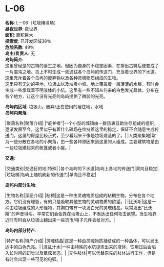 # L-06

**名称**: L—06（垃圾掩埋场）  
**昼夜世界**: 夜世界  
**面积**: 面积巨大  
**探索度**: 已开发区域38％  
**危险系数**: 49％  
**岛主/负责人**: 无  
**岛屿简介**:  
这里曾经是的古特的诞生之地，但因为自身的不稳定因素，在排出古特后便变成了一片混沌之地。岛上不时生成一些通往各个岛屿的传送门，充当着世界的下水道。这里充斥着各个岛屿的废弃物以及各种灵魂物质组成的生物。  
这里只有无边的平地，垃圾山以及垃圾小坡。地上覆盖着一层薄薄的水层，有时会生成一些承载着不明液体的小坑。这里有一些不知从何来的白色发光晶体，分布在各个地方，让这个没有光亮的岛屿提供了微弱的光亮。

**岛屿内区域**: 垃圾山，废弃/正在使用的居住地，水域  
**岛屿内聚落**:  

|聚落名称|聚落介绍|
|“庇护者”|一个小型的城镇由一群热衷互助生存组成的组织，逐渐发展至今。这里似乎有着什么磁场在维持着这里的稳定，保证不会随意生成传送门。这里的房屋比较正式，至少看起来不像是垃圾建造的了。|
|人类聚集地|常为一些分散在各地的小聚落，由一些各种原因来到这里的人组成。主要建筑物是由一些垃圾建起来的帐篷或者小屋。|

**交通**:

|交通类别|交通目的地|特殊|
|各个岛屿的下水道|岛屿上各地的传送门|双向且稳定|
|垃圾桶|岛屿上随机刷新的传送门|单向且不稳定|

**岛屿内部分生物**:

|生物名称|深恶介绍|
|粘稠|这是一种由灵魂物质组成的粘稠生物。分布在各个地方。它们没有理智，有的只是吸取其他生物的灵魂物质的欲望。|
|比沃斯|这是一种由垃圾组成的人形怪物，其胸口带有一块发白光的灵魂结晶。以常发出“比沃斯”的声音得名。平常它们会依靠在垃圾山上，不表达出任何攻击欲望。当生物靠近时有时会从垃圾山翻出来一些货币/电子元件丢给对方。|

**岛屿内部分特产**:

|特产名称|特产介绍|
|灵魂结晶|这是一种由灵魂物质凝结成的一种晶体，可以发出适中的白色光亮。|
|混乱汁水|一种由特殊的水坑提炼出来的液体，饮用过后会陷入长时间的幻觉以及晕眩状态。|
|元件肢体|可以代替原先的肢体进行工作，但是有时会出现一些可见的电弧。|
